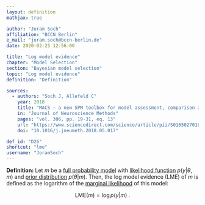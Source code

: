 ```yaml
---
layout: definition
mathjax: true

author: "Joram Soch"
affiliation: "BCCN Berlin"
e_mail: "joram.soch@bccn-berlin.de"
date: 2020-02-25 12:56:00

title: "Log model evidence"
chapter: "Model Selection"
section: "Bayesian model selection"
topic: "Log model evidence"
definition: "Definition"

sources:
  - authors: "Soch J, Allefeld C"
    year: 2018
    title: "MACS – a new SPM toolbox for model assessment, comparison and selection"
    in: "Journal of Neuroscience Methods"
    pages: "vol. 306, pp. 19-31, eq. 13"
    url: "https://www.sciencedirect.com/science/article/pii/S0165027018301468"
    doi: "10.1016/j.jneumeth.2018.05.017"

def_id: "D26"
shortcut: "lme"
username: "JoramSoch"
---
```



**Definition:** Let $m$ be a [full probability model](/D/fpm) with [likelihood function](/D/lf) $p(y \vert \theta, m)$ and [prior distribution](/D/prior) $p(\theta \vert m)$. Then, the log model evidence (LME) of $m$ is defined as the logarithm of the [marginal likelihood](/D/ml) of this model:

$$ \label{eq:LME}
\mathrm{LME}(m) = \log p(y|m) \; .
$$